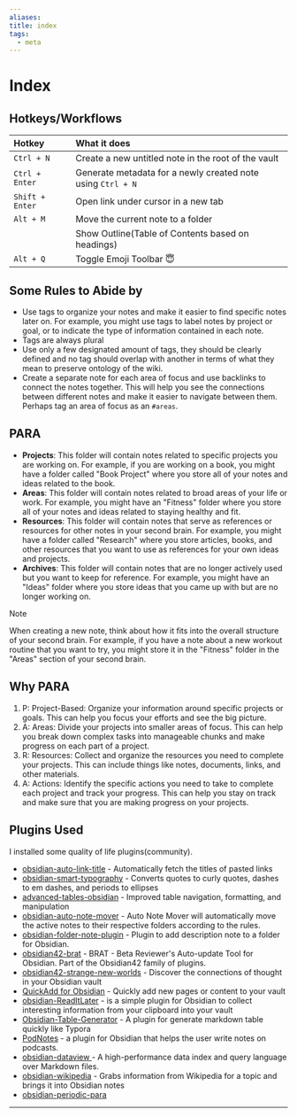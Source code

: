 ```yaml
---
aliases: 
title: index
tags:
  - meta
---
```


# Index

## Hotkeys/Workflows

| Hotkey          | What it does                                                |
|:--------------- |:----------------------------------------------------------- |
| `Ctrl + N`      | Create a new untitled note in the root of the vault         |
| `Ctrl + Enter`  | Generate metadata for a newly created note using `Ctrl + N` |
| `Shift + Enter` | Open link under cursor in a new tab                         |
| `Alt + M`       | Move the current note to a folder                           |
|                 | Show Outline(Table of Contents based on headings)           |
| `Alt + Q`       | Toggle Emoji Toolbar        😇                                                    |

## Some Rules to Abide by

- Use tags to organize your notes and make it easier to find specific notes later on. For example, you might use tags to label notes by project or goal, or to indicate the type of information contained in each note.
- Tags are always plural
- Use only a  few designated amount of tags, they should be clearly defined and no tag should overlap with another in terms of what they mean to preserve ontology of the wiki.
- Create a separate note for each area of focus and use backlinks to connect the notes together. This will help you see the connections between different notes and make it easier to navigate between them. Perhaps tag an area of focus as an `#areas`.

## PARA

- **Projects**: This folder will contain notes related to specific projects you are working on. For example, if you are working on a book, you might have a folder called "Book Project" where you store all of your notes and ideas related to the book.
- **Areas**: This folder will contain notes related to broad areas of your life or work. For example, you might have an "Fitness" folder where you store all of your notes and ideas related to staying healthy and fit.
- **Resources**: This folder will contain notes that serve as references or resources for other notes in your second brain. For example, you might have a folder called "Research" where you store articles, books, and other resources that you want to use as references for your own ideas and projects.
- **Archives**: This folder will contain notes that are no longer actively used but you want to keep for reference. For example, you might have an "Ideas" folder where you store ideas that you came up with but are no longer working on.

> [!note]
> When creating a new note, think about how it fits into the overall structure of your second brain. For example, if you have a note about a new workout routine that you want to try, you might store it in the "Fitness" folder in the "Areas" section of your second brain.


## Why PARA

1.  P: Project-Based: Organize your information around specific projects or goals. This can help you focus your efforts and see the big picture.
2.  A: Areas: Divide your projects into smaller areas of focus. This can help you break down complex tasks into manageable chunks and make progress on each part of a project.
3.  R: Resources: Collect and organize the resources you need to complete your projects. This can include things like notes, documents, links, and other materials.
4.  A: Actions: Identify the specific actions you need to take to complete each project and track your progress. This can help you stay on track and make sure that you are making progress on your projects.

## Plugins Used

I installed some quality of life plugins(community).

- [obsidian-auto-link-title](https://github.com/zolrath/obsidian-auto-link-title) -  Automatically fetch the titles of pasted links
- [obsidian-smart-typography](https://github.com/mgmeyers/obsidian-smart-typography) -  Converts quotes to curly quotes, dashes to em dashes, and periods to ellipses
- [advanced-tables-obsidian](https://github.com/tgrosinger/advanced-tables-obsidian) - Improved table navigation, formatting, and manipulation    
- [obsidian-auto-note-mover](https://github.com/farux/obsidian-auto-note-mover) - Auto Note Mover will automatically move the active notes to their respective folders according to the rules.                    
- [obsidian-folder-note-plugin](https://github.com/xpgo/obsidian-folder-note-plugin) - Plugin to add description note to a folder for Obsidian.                
- [obsidian42-brat](https://github.com/TfTHacker/obsidian42-brat) - BRAT - Beta Reviewer's Auto-update Tool for Obsidian. Part of the Obsidian42 family of plugins.
- [obsidian42-strange-new-worlds](https://github.com/TfTHacker/obsidian42-strange-new-worlds) -  Discover the connections of thought in your Obsidian vault
- [QuickAdd for Obsidian](https://github.com/chhoumann/quickadd) - Quickly add new pages or content to your vault
- [obsidian-ReadItLater](https://github.com/DominikPieper/obsidian-ReadItLater) - is a simple plugin for Obsidian to collect interesting information from your clipboard into your vault       
- [Obsidian-Table-Generator](https://github.com/quorafind/obsidian-table-generator) - A plugin for generate markdown table quickly like Typora     
- [PodNotes](https://github.com/chhoumann/PodNotes) -  a plugin for Obsidian that helps the user write notes on podcasts.
- [obsidian-dataview ](https://github.com/blacksmithgu/obsidian-dataview) - A high-performance data index and query language over Markdown files.
- [obsidian-wikipedia](https://github.com/jmilldotdev/obsidian-wikipedia) - Grabs information from Wikipedia for a topic and brings it into Obsidian notes
- [obsidian-periodic-para](https://github.com/quanru/obsidian-periodic-para)

---
